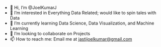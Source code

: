 - 👋 Hi, I’m @JoelKumarJ
- 👀 I’m interested in Everything Data Related; would like to spin tales with Data
- 🌱 I’m currently learning Data Science, Data Visualization, and Machine Learning
- 💞️ I’m looking to collaborate on Projects  
- 📫 How to reach me: Email me at jastijoelkumar@gmail.com

<!---
JoelKumarJ/JoelKumarJ is a ✨ special ✨ repository because its `README.md` (this file) appears on your GitHub profile.
You can click the Preview link to take a look at your changes.
--->

